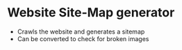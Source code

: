 # Website Site-Map generator
- Crawls the website and generates a sitemap
- Can be converted to check for broken images